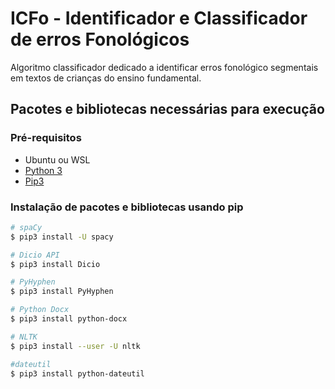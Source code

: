 # ICFo - Identificador e Classificador de erros Fonológicos 

Algoritmo classificador dedicado a identificar erros fonológico segmentais em textos de crianças do ensino fundamental.

## Pacotes e bibliotecas necessárias para execução

### Pré-requisitos

- Ubuntu ou WSL
- [Python 3](https://realpython.com/installing-python/#ubuntu)
- [Pip3](https://linuxize.com/post/how-to-install-pip-on-ubuntu-20.04/)

### Instalação de pacotes e bibliotecas usando pip

```bash
# spaCy
$ pip3 install -U spacy

# Dicio API
$ pip3 install Dicio

# PyHyphen
$ pip3 install PyHyphen

# Python Docx
$ pip3 install python-docx

# NLTK
$ pip3 install --user -U nltk

#dateutil
$ pip3 install python-dateutil
```


